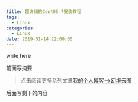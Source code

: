 ```yaml
---
title: 超详细的CentOS 7安装教程
tags:
  - Linux
categories:
  - Linux
date: 2019-01-14 22:00:00
---
```


write here

前面写摘要

<!--more-->

>  点击阅读更多系列文章[我的个人博客-->幻境云图](https://www.lixueduan.com/categories/Linux/)

后面写剩下的内容